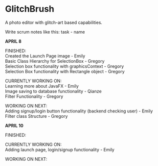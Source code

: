 # GlitchBrush
A photo editor with glitch-art based capabilities.

Write scrum notes like this:
task - name

<b> APRIL 8</b>
<br>

FINISHED: <br>
Created the Launch Page image - Emily <br>
Basic Class Hierarchy for SelectionBox - Gregory<br>
Selection box functionality with graphicsContext - Gregory<br>
Selection Box functionality with Rectangle object - Gregory<br>

CURRENTLY WORKING ON: <br>
Learning more about JavaFX - Emily<br>
Image saving to database functionality - Qianze<br>
Filter Functionality - Gregory<br>

WORKING ON NEXT: <br>
Adding signup/login button functionality (backend checking user) - Emily<br>
Filter class Structure - Gregory

<b> APRIL 10 </b>
<br>

FINISHED: <br>

CURRENTLY WORKING ON: <br>
Adding launch page, login/signup functionality - Emily <br>

WORKING ON NEXT: <br>